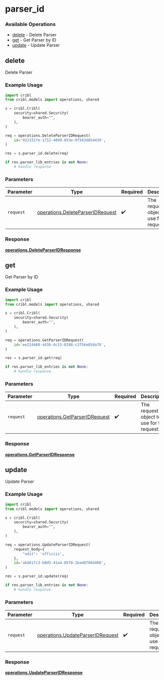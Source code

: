 # parser_id

### Available Operations

* [delete](#delete) - Delete Parser
* [get](#get) - Get Parser by ID
* [update](#update) - Update Parser

## delete

Delete Parser

### Example Usage

```python
import cribl
from cribl.models import operations, shared

s = cribl.Cribl(
    security=shared.Security(
        bearer_auth="",
    ),
)

req = operations.DeleteParserIDRequest(
    id='922151fe-1712-4099-853e-9f543d854439',
)

res = s.parser_id.delete(req)

if res.parser_lib_entries is not None:
    # handle response
```

### Parameters

| Parameter                                                                            | Type                                                                                 | Required                                                                             | Description                                                                          |
| ------------------------------------------------------------------------------------ | ------------------------------------------------------------------------------------ | ------------------------------------------------------------------------------------ | ------------------------------------------------------------------------------------ |
| `request`                                                                            | [operations.DeleteParserIDRequest](../../models/operations/deleteparseridrequest.md) | :heavy_check_mark:                                                                   | The request object to use for the request.                                           |


### Response

**[operations.DeleteParserIDResponse](../../models/operations/deleteparseridresponse.md)**


## get

Get Parser by ID

### Example Usage

```python
import cribl
from cribl.models import operations, shared

s = cribl.Cribl(
    security=shared.Security(
        bearer_auth="",
    ),
)

req = operations.GetParserIDRequest(
    id='ee224460-443b-4c15-8188-c2f56e85da78',
)

res = s.parser_id.get(req)

if res.parser_lib_entries is not None:
    # handle response
```

### Parameters

| Parameter                                                                      | Type                                                                           | Required                                                                       | Description                                                                    |
| ------------------------------------------------------------------------------ | ------------------------------------------------------------------------------ | ------------------------------------------------------------------------------ | ------------------------------------------------------------------------------ |
| `request`                                                                      | [operations.GetParserIDRequest](../../models/operations/getparseridrequest.md) | :heavy_check_mark:                                                             | The request object to use for the request.                                     |


### Response

**[operations.GetParserIDResponse](../../models/operations/getparseridresponse.md)**


## update

Update Parser

### Example Usage

```python
import cribl
from cribl.models import operations, shared

s = cribl.Cribl(
    security=shared.Security(
        bearer_auth="",
    ),
)

req = operations.UpdateParserIDRequest(
    request_body={
        "odit": 'officiis',
    },
    id='abd617c3-b0d5-41a4-8bf0-1bad8706d460',
)

res = s.parser_id.update(req)

if res.parser_lib_entries is not None:
    # handle response
```

### Parameters

| Parameter                                                                            | Type                                                                                 | Required                                                                             | Description                                                                          |
| ------------------------------------------------------------------------------------ | ------------------------------------------------------------------------------------ | ------------------------------------------------------------------------------------ | ------------------------------------------------------------------------------------ |
| `request`                                                                            | [operations.UpdateParserIDRequest](../../models/operations/updateparseridrequest.md) | :heavy_check_mark:                                                                   | The request object to use for the request.                                           |


### Response

**[operations.UpdateParserIDResponse](../../models/operations/updateparseridresponse.md)**

